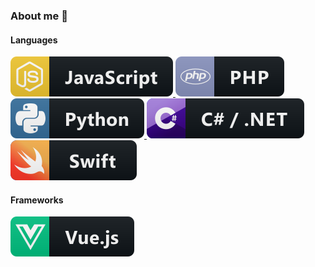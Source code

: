 ### About me 👋

#### Languages

<a href="#">
    <img src="./ColoredBadges/svg/dev/languages/js.svg" alt="Vue" style="vertical-align:top margin:6px 4px">
</a> 

<a href="#">
    <img src="./ColoredBadges/svg/dev/languages/php.svg" alt="Vue" style="vertical-align:top margin:6px 4px">
</a> 

<a href="#">
    <img src="./ColoredBadges/svg/dev/languages/python.svg" alt="Vue" style="vertical-align:top margin:6px 4px">
</a> 

<a href="#">
    <img src="./ColoredBadges/svg/dev/languages/csharp_dotnet.svg" alt="Vue" style="vertical-align:top margin:6px 4px">
</a> 


<a href="#">
    <img src="./ColoredBadges/svg/dev/languages/swift.svg" alt="Vue" style="vertical-align:top margin:6px 4px">
</a> 

#### Frameworks

<a href="#">
    <img src="./ColoredBadges/svg/dev/frameworks/vue.svg" alt="Vue" style="vertical-align:top margin:6px 4px">
</a> 


<!--
**dominikfladung/dominikfladung** is a ✨ _special_ ✨ repository because its `README.md` (this file) appears on your GitHub profile.

Here are some ideas to get you started:

- 🔭 I’m currently working on ...
- 🌱 I’m currently learning ...
- 👯 I’m looking to collaborate on ...
- 🤔 I’m looking for help with ...
- 💬 Ask me about ...
- 📫 How to reach me: ...
- 😄 Pronouns: ...
- ⚡ Fun fact: ...
-->
